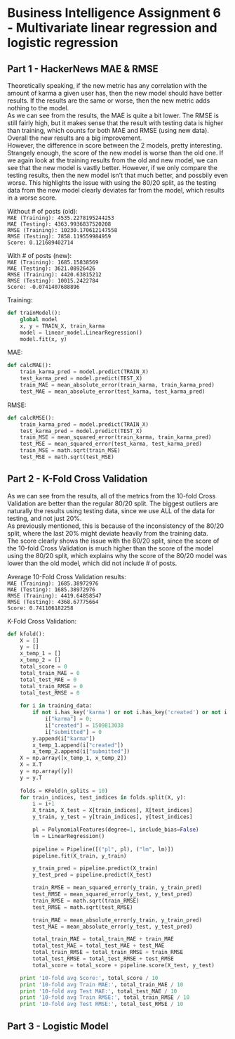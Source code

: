 # Business Intelligence Assignment 6 - Multivariate linear regression and logistic regression  

## Part 1   - HackerNews MAE & RMSE

Theoretically speaking, if the new metric has any correlation with the amount of karma a given user has, then the new model should have better results. If the results are the same or worse, then the new metric adds nothing to the model.  
As we can see from the results, the MAE is quite a bit lower. The RMSE is still fairly high, but it makes sense that the result with testing data is higher than training, which counts for both MAE and RMSE (using new data). Overall the new results are a big improvement.  
However, the difference in score between the 2 models, pretty interesting. Strangely enough, the score of the new model is worse than the old one. If we again look at the training results from the old and new model, we can see that the new model is vastly better. However, if we only compare the testing results, then the new model isn't that much better, and possbily even worse. This highlights the issue with using the 80/20 split, as the testing data from the new model clearly deviates far from the model, which results in a worse score.

Without # of posts (old):  
`MAE (Training): 4535.2278195244253`  
`MAE (Testing): 4363.9936837520208`  
`RMSE (Training): 10230.170612147558`  
`RMSE (Testing): 7858.119559984959`  
`Score: 0.121689402714`  

With # of posts (new):  
`MAE (Training): 1685.15838569`  
`MAE (Testing): 3621.08926426`  
`RMSE (Training): 4420.63815212`  
`RMSE (Testing): 10015.2422784`   
`Score: -0.0741407688896`

Training:  
```python
def trainModel():
    global model
    x, y = TRAIN_X, train_karma
    model = linear_model.LinearRegression()
    model.fit(x, y)  
```
  
MAE:  
```python
def calcMAE():
    train_karma_pred = model.predict(TRAIN_X)
    test_karma_pred = model.predict(TEST_X) 
    train_MAE = mean_absolute_error(train_karma, train_karma_pred)
    test_MAE = mean_absolute_error(test_karma, test_karma_pred)
```  
  
RMSE:  
```python
def calcRMSE():
    train_karma_pred = model.predict(TRAIN_X)
    test_karma_pred = model.predict(TEST_X)
    train_MSE = mean_squared_error(train_karma, train_karma_pred)
    test_MSE = mean_squared_error(test_karma, test_karma_pred)
    train_MSE = math.sqrt(train_MSE)
    test_MSE = math.sqrt(test_MSE)
```   

## Part 2 - K-Fold Cross Validation  

As we can see from the results, all of the metrics from the 10-fold Cross Validation are better than the regular 80/20 split. The biggest outliers are naturally the results using testing data, since we use ALL of the data for testing, and not just 20%.  
As previously mentioned, this is because of the inconsistency of the 80/20 split, where the last 20% might deviate heavily from the training data.  
The score clearly shows the issue with the 80/20 split, since the score of the 10-fold Cross Validation is much higher than the score of the model using the 80/20 split, which explains why the score of the 80/20 model was lower than the old model, which did not include # of posts.

Average 10-Fold Cross Validation results:  
`MAE (Training): 1685.38972976`  
`MAE (Testing): 1685.38972976`  
`RMSE (Training): 4419.64858547`  
`RMSE (Testing): 4368.67775664`   
`Score: 0.741106182258`  
  
K-Fold Cross Validation:  
```python
def kfold():
    X = []
    y = []
    x_temp_1 = []
    x_temp_2 = []
    total_score = 0
    total_train_MAE = 0
    total_test_MAE = 0
    total_train_RMSE = 0
    total_test_RMSE = 0
    
    for i in training_data:
        if not i.has_key('karma') or not i.has_key('created') or not i.has_key('submitted'):
            i["karma"] = 0;
            i["created"] = 1509813038
            i["submitted"] = 0
        y.append(i["karma"])
        x_temp_1.append(i["created"])
        x_temp_2.append(i["submitted"])      
    X = np.array([x_temp_1, x_temp_2])
    X = X.T
    y = np.array([y])
    y = y.T
    
    folds = KFold(n_splits = 10)
    for train_indices, test_indices in folds.split(X, y):
        i = i+1
        X_train, X_test = X[train_indices], X[test_indices]
        y_train, y_test = y[train_indices], y[test_indices]

        pl = PolynomialFeatures(degree=1, include_bias=False)
        lm = LinearRegression()
    
        pipeline = Pipeline([("pl", pl), ("lm", lm)])
        pipeline.fit(X_train, y_train)

        y_train_pred = pipeline.predict(X_train)
        y_test_pred = pipeline.predict(X_test)

        train_RMSE = mean_squared_error(y_train, y_train_pred)
        test_RMSE = mean_squared_error(y_test, y_test_pred)
        train_RMSE = math.sqrt(train_RMSE)
        test_RMSE = math.sqrt(test_RMSE)

        train_MAE = mean_absolute_error(y_train, y_train_pred)
        test_MAE = mean_absolute_error(y_test, y_test_pred)

        total_train_MAE = total_train_MAE + train_MAE
        total_test_MAE = total_test_MAE + test_MAE
        total_train_RMSE = total_train_RMSE + train_RMSE
        total_test_RMSE = total_test_RMSE + test_RMSE
        total_score = total_score + pipeline.score(X_test, y_test)

    print '10-fold avg Score:', total_score / 10
    print '10-fold avg Train MAE:', total_train_MAE / 10
    print '10-fold avg Test MAE:', total_test_MAE / 10
    print '10-fold avg Train RMSE:', total_train_RMSE / 10
    print '10-fold avg Test RMSE:', total_test_RMSE / 10
``` 

## Part 3 - Logistic Model

